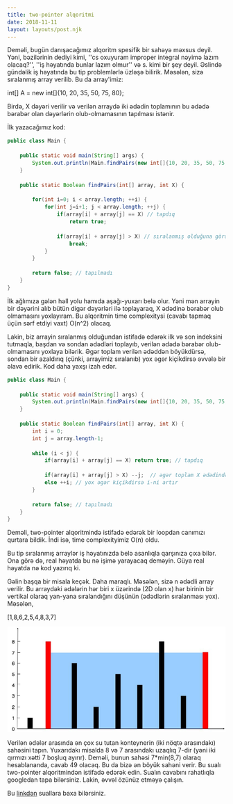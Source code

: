 ```yaml
---
title: two-pointer alqoritmi
date: 2018-11-11
layout: layouts/post.njk
---
```


Deməli, bugün danışacağımız alqoritm spesifik bir sahəyə məxsus deyil. Yəni, bəzilərinin dediyi kimi, ''cs oxuyuram improper integral nəyimə lazım olacaq?'', ''iş həyatında bunlar lazım olmur'' və s. kimi bir şey deyil. Əslində gündəlik iş həyatında bu tip problemlərlə üzləşə bilirik.
Məsələn, sizə sıralanmış array verilib. Bu da array'imiz:

int[] A = new int[]{10, 20, 35, 50, 75, 80};

Birdə, X dəyəri verilir və verilən arraydə iki ədədin toplamının bu ədədə bərabər olan dəyərlərin olub-olmamasının tapılması istənir.

İlk yazacağımız kod:

```java
public class Main {

    public static void main(String[] args) {
        System.out.println(Main.findPairs(new int[]{10, 20, 35, 50, 75, 80}, 70));
    }

    public static Boolean findPairs(int[] array, int X) {

        for(int i=0; i < array.length; ++i) {
            for(int j=i+1; j < array.length; ++j) {
                if(array[i] + array[j] == X) // tapdıq
                    return true;

                if(array[i] + array[j] > X) // sıralanmış olduğuna görə mənası yoxdur
                    break;
            }
        }

        return false; // tapılmadı
    }
}
```

İlk ağlımıza gələn həll yolu hamıda aşağı-yuxarı belə olur. Yəni mən arrayin bir dəyərini alıb bütün digər dəyərləri ilə toplayaraq, X ədədinə bərabər olub olmamasını yoxlayıram. Bu alqoritmin time complexitysi (cavabı tapmaq üçün sərf etdiyi vaxt) O(n^2) olacaq.

Lakin, biz arrayin sıralanmış olduğundan istifadə edərək ilk və son indeksini tutmaqla, başdan və sondan ədədləri toplayıb, verilən ədədə bərabər olub-olmamasını yoxlaya bilərik. Əgər toplam verilən ədəddən böyükdürsə, sondan bir azaldırıq (çünki, arrayimiz sıralanıb) yox əgər kiçikdirsə əvvələ bir əlavə edirik. Kod daha yaxşı izah edər.

```java
public class Main {

    public static void main(String[] args) {
        System.out.println(Main.findPairs(new int[]{10, 20, 35, 50, 75, 80}, 70));
    }

    public static Boolean findPairs(int[] array, int X) {
        int i = 0;
        int j = array.length-1;

        while (i < j) {
            if(array[i] + array[j] == X) return true; // tapdıq

            if(array[i] + array[j] > X) --j;  // əgər toplam X ədədindən böyükdürsə j-ni azalt
            else ++i; // yox əgər kiçikdirsə i-ni artır
        }

        return false; // tapılmadı
    }
}
```

Deməli, two-pointer alqoritmində istifadə edərək bir loopdan canımızı qurtara bildik. İndi isə, time complexityimiz O(n) oldu.

Bu tip sıralanmış arraylər iş həyatınızda belə asanlıqla qarşınıza çıxa bilər. Ona görə də, real həyatda bu nə işimə yarayacaq deməyin. Güya real həyatda nə kod yazırıq ki.

Gəlin başqa bir misala keçək. Daha maraqlı. Məsələn, sizə n ədədli array verilir. Bu arraydəki ədələrin hər biri x üzərində (2D olan x) hər birinin bir vertikal olaraq yan-yana sıralandığını düşünün (ədədlərin sıralanması yox). Məsələn,

[1,8,6,2,5,4,8,3,7]

![alt text](/img/two-pointer.jpeg)

Verilən ədələr arasında ən çox su tutan konteynerin (iki nöqtə arasındakı) sahəsini tapın. Yuxarıdakı misalda 8 və 7 arasındakı uzaqlıq 7-dir (yəni iki qırmızı xətti 7 boşluq ayırır). Deməli, bunun sahəsi 7*min(8,7) olaraq hesablananda, cavab 49 olacaq. Bu da bizə ən böyük sahəni verir. Bu sualı two-pointer alqoritmindən istifadə edərək edin. Sualın cavabını rahatlıqla googledan tapa bilərsiniz. Lakin, əvvəl özünüz etməyə çalışın.

Bu [linkdən](https://leetcode.com/tag/two-pointers/) suallara baxa bilərsiniz.